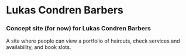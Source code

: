 # Lukas Condren Barbers


### Concept site (for now) for Lukas Condren Barbers


A site where people can view a portfolio of haircuts, check services and availability, and book slots. 
